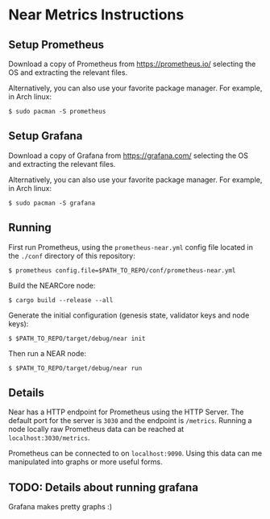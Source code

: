# Near Metrics Instructions

## Setup Prometheus

Download a copy of Prometheus from https://prometheus.io/ selecting the OS and extracting the relevant files.

Alternatively, you can also use your favorite package manager. For example, in Arch linux:

`$ sudo pacman -S prometheus`

## Setup Grafana

Download a copy of Grafana from https://grafana.com/ selecting the OS and extracting the relevant files.

Alternatively, you can also use your favorite package manager. For example, in Arch linux:

`$ sudo pacman -S grafana`



## Running
First run Prometheus, using the `prometheus-near.yml` config file located in the `./conf` directory of this repository:

`$ prometheus config.file=$PATH_TO_REPO/conf/prometheus-near.yml`

Build the NEARCore node:

`$ cargo build --release --all`

Generate the initial configuration (genesis state, validator keys and node keys):

`$ $PATH_TO_REPO/target/debug/near init`

Then run a NEAR node:

`$ $PATH_TO_REPO/target/debug/near run`

## Details
Near has a HTTP endpoint for Prometheus using the HTTP Server. The default port
for the server is `3030` and the endpoint is `/metrics`. Running a node locally raw
Prometheus data can be reached at `localhost:3030/metrics`.

Prometheus can be connected to on `localhost:9090`. Using this data can me
manipulated into graphs or more useful forms.

## TODO: Details about running grafana
Grafana makes pretty graphs :)
